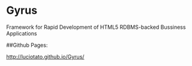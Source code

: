Gyrus
=====

Framework for Rapid Development of HTML5 RDBMS-backed Bussiness Applications

##Github Pages:

http://luciotato.github.io/Gyrus/

